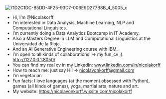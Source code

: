 ![71D2C1DC-B5DD-4F25-93D7-006E9D277B8B_4_5005_c](https://github.com/user-attachments/assets/c0a99ac3-74e0-4073-9de4-2e4912b60ff9)
- Hi, I’m @Nicolakorff
- I’m interested in Data Analysis, Machine Learning, NLP and Computational Linguisitcs.
- I’m currently doing a Data Analytics Bootcamp in IT Academy.
- Also a Masters Degree in LLM and Computational Linguistics at the Universidad de la Rioja.
- And an AI Generative Engineering course with IBM.
- I’m open to all kinds of collaborations! -> my fun_cv ;): http://127.0.0.1:8050/
- You can find my real cv in my LinkedIn: www.linkedin.com/in/nicolakorff
- How to reach me: just say Hi! -> nicolavonkorff@gmail.com
- I’m vegetarian
- Fun facts: I love languages (at the moment obsessed with Python), games (all kinds of games), yoga, martial arts, nature and art.
- My website: https://nicolavonkorff.wixsite.com/nicolakorff


<!---
Nicolakorff/Nicolakorff is a ✨ special ✨ repository because its `README.md` (this file) appears on your GitHub profile.
You can click the Preview link to take a look at your changes.
--->
